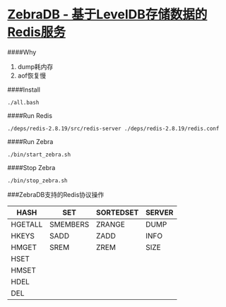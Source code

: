 [ZebraDB - 基于LevelDB存储数据的Redis服务](https://bitbucket.org/ivanzt/zebradb)
===========================

####Why
1. dump耗内存
2. aof恢复慢

####Install
```
./all.bash
```
####Run Redis
```
./deps/redis-2.8.19/src/redis-server ./deps/redis-2.8.19/redis.conf
```
####Run Zebra
```
./bin/start_zebra.sh 
```
####Stop Zebra
```
./bin/stop_zebra.sh
```
###ZebraDB支持的Redis协议操作

| HASH       | SET       | SORTEDSET  | SERVER |
| --------   | --------- | ---------  | ------ |
| HGETALL    | SMEMBERS  | ZRANGE     | DUMP   |
| HKEYS      | SADD      | ZADD       | INFO   |
| HMGET      | SREM      | ZREM       | SIZE   |
| HSET       |           |            |        |
| HMSET      |           |            |        |
| HDEL       |           |            |        |
| DEL        |           |            |        |
